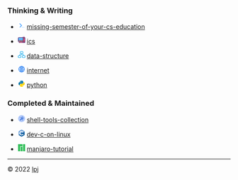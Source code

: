 ### Thinking & Writing

- <img src="https://raw.githubusercontent.com/cs-notes-lpj/.github/main/images/terminal.png" /> [missing-semester-of-your-cs-education](https://cs-notes-lpj.github.io/mit-missing-semester-tools/)

- <img src="https://raw.githubusercontent.com/cs-notes-lpj/.github/main/images/cs.png" /> [ics](https://cs-notes-lpj.github.io/ics/)

- <img src="https://raw.githubusercontent.com/cs-notes-lpj/.github/main/images/ds.png" /> [data-structure](https://cs-notes-lpj.github.io/data-structure/)

- <img src="https://raw.githubusercontent.com/cs-notes-lpj/.github/main/images/net.png" /> [internet](https://cs-notes-lpj.github.io/Internet/)

- <img src="https://raw.githubusercontent.com/cs-notes-lpj/.github/main/images/py.png" /> [python](https://cs-notes-lpj.github.io/Python/)

### Completed & Maintained

- <img src="https://raw.githubusercontent.com/cs-notes-lpj/.github/main/images/tools-2.png" /> [shell-tools-collection](https://cs-notes-lpj.github.io/nifty-shell-tools-collection/)

- <img src="https://raw.githubusercontent.com/cs-notes-lpj/.github/main/images/c.png" /> [dev-c-on-linux](https://cs-notes-lpj.github.io/dev-c-on-linux/)

- <img src="https://raw.githubusercontent.com/cs-notes-lpj/.github/main/images/manjaro.png" /> [manjaro-tutorial](https://cs-notes-lpj.github.io/manjaro-tutorial/)

---

© 2022 [lpj](https://liupj.top/academic)
